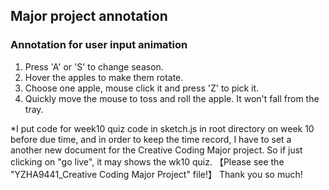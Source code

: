 ## Major project annotation
### **Annotation for user input animation**
1. Press 'A' or 'S' to change season.
2. Hover the apples to make them rotate.
3. Choose one apple, mouse click it and press 'Z' to pick it.
4. Quickly move the mouse to toss and roll the apple. It won't fall from the tray.

*I put code for week10 quiz code in sketch.js in root directory on week 10 before due time, and in order to keep the time record, I have to set a another new document for the Creative Coding Major project. So if just clicking on "go live", it may shows the wk10 quiz. 【Please see the "YZHA9441_Creative Coding Major Project" file!】 Thank you so much!